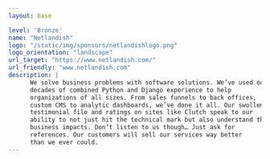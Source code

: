 ```yaml
---
layout: base

level: 'Bronze'
name: "Netlandish"
logo: "/static/img/sponsors/netlandishlogo.png"
logo_orientation: "landscape"
url_target: "https://www.netlandish.com/"
url_friendly: "www.netlandish.com"
description: |
      We solve business problems with software solutions. We’ve used our
      decades of combined Python and Django experience to help
      organizations of all sizes. From sales funnels to back offices, 
      custom CMS to analytic dashboards, we’ve done it all. Our swollen
      testimonial file and ratings on sites like Clutch speak to our
      ability to not just hit the technical mark but also understand the
      business impacts. Don’t listen to us though… Just ask for
      references. Our customers will sell our services way better
      than we ever could.
---
```

